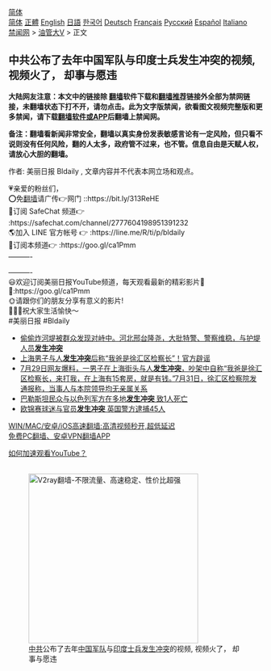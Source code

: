  <!-- 面包屑导航 --> <div class="breadcrumb"><!-- GTranslate: https://gtranslate.io/ -->  <div class="switcher notranslate">  <div class="selected">  <a href="#" onclick="return false;"> 简体</a>  </div>  <div class="option">  <a href="https://www.bannedbook.org" onclick="doGTranslate('zh-CN|zh-CN');jQuery('div.switcher div.selected a').html(jQuery(this).html());return false;" title="简体中文" class="nturl selected"> 简体</a>  <a href="https://www.bannedbook.org/zh-tw/" onclick="doGTranslate('zh-CN|zh-TW');jQuery('div.switcher div.selected a').html(jQuery(this).html());return false;" title="繁體中文" class="nturl"> 正體</a>  <a href="https://www.bannedbook.org/en/" onclick="doGTranslate('zh-CN|en');jQuery('div.switcher div.selected a').html(jQuery(this).html());return false;" title="English" class="nturl"> English</a>  <a href="https://www.bannedbook.org/ja/" onclick="doGTranslate('zh-CN|ja');jQuery('div.switcher div.selected a').html(jQuery(this).html());return false;" title="日本語" class="nturl"> 日語</a>  <a href="https://www.bannedbook.org/ko/" onclick="doGTranslate('zh-CN|ko');jQuery('div.switcher div.selected a').html(jQuery(this).html());return false;" title="한국어" class="nturl"> 한국어</a>  <a href="https://www.bannedbook.org/de/" onclick="doGTranslate('zh-CN|de');jQuery('div.switcher div.selected a').html(jQuery(this).html());return false;" title="Deutsch" class="nturl"> Deutsch</a>  <a href="https://www.bannedbook.org/fr/" onclick="doGTranslate('zh-CN|fr');jQuery('div.switcher div.selected a').html(jQuery(this).html());return false;" title="Français" class="nturl"> Français</a>  <a href="https://www.bannedbook.org/ru/" onclick="doGTranslate('zh-CN|ru');jQuery('div.switcher div.selected a').html(jQuery(this).html());return false;" title="Русский" class="nturl"> Русский</a>  <a href="https://www.bannedbook.org/es/" onclick="doGTranslate('zh-CN|es');jQuery('div.switcher div.selected a').html(jQuery(this).html());return false;" title="Español" class="nturl"> Español</a>  <a href="https://www.bannedbook.org/it/" onclick="doGTranslate('zh-CN|it');jQuery('div.switcher div.selected a').html(jQuery(this).html());return false;" title="Italiano" class="nturl"> Italiano</a>  </div>  </div>      <div class='breadcrumb-sub'><!-- Breadcrumb NavXT 6.3.0 --> <a href="https://www.bannedbook.org/" class="home">禁闻网</a> &gt; <a href="https://www.bannedbook.org/bnews/sohnews/" class="category">油管大V</a> &gt; 正文</div></div><h2>中共公布了去年中国军队与印度士兵发生冲突的视频, 视频火了， 却事与愿违</h2> <p class="notice"><b>大陆网友注意：本文中的链接除 <a href="https://github.com/bannedbook/fanqiang" >翻墙</a>软件下载和<a href="https://github.com/killgcd/justmysocks/blob/master/README.md">翻墙推荐</a>链接外全部为禁网链接，未翻墙状态下打不开，请勿点击。此为文字版禁闻，欲看图文视频完整版和更多禁闻，请下载<a href="https://github.com/bannedbook/fanqiang">翻墙软件或APP</a>后翻墙上禁闻网。</p><p>备注：翻墙看新闻非常安全，翻墙以真实身份发表敏感言论有一定风险，但只看不说则没有任何风险，翻的人太多，政府管不过来，也不管。信息自由是天赋人权，请放心大胆的翻墙。</b></p>  <div class="entry"> <p>作者: 美丽日报 Bldaily , 文章内容并不代表本网立场和观点。</p> <figure></figure> <p>💗亲爱的粉丝们，<br /> ⭕️免<a href="https://www.bannedbook.org/bnews/tag/%e7%bf%bb%e5%a2%99/" class="st_tag internal_tag" rel="tag" title="标签 翻墙 下的日志">翻墙</a>请广传👉网门 ::https://bit.ly/313ReHE<br /> 🎁订阅 SafeChat 频道👉 :https://safechat.com/channel/2777604198951391232<br /> 🌎加入 LINE 官方帐号 👉 :https://line.me/R/ti/p/bldaily<br /> 🙏订阅本频道👉 :https://goo.gl/ca1Pmm<br /> &#8212;&#8212;&#8212;-</p>  <p>&#8212;&#8212;&#8212;-<br /> 😃欢迎订阅美丽日报YouTube频道，每天观看最新的精彩影片👏👏:https://goo.gl/ca1Pmm<br /> 🌞请跟你们的朋友分享有意义的影片!<br /> 🙏🙌👏祝大家生活愉快～<br /> #美丽日报 #Bldaily</p> <ul class='op-related-articles' title='相关阅读'> <li><a href='https://www.bannedbook.org/bnews/bannedvideo/20210803/1599418.html' target='_blank'>偷偷炸河堤被群众发现对峙中。河北邢台隆尧，大批特警、警察维稳，与护堤人员<b>发生冲突</b></a></li> <li><a href='https://www.bannedbook.org/bnews/baitai/20210731/1597680.html' target='_blank'>上海男子与人<b>发生冲突</b>后称“我爸是徐汇区检察长”！官方辟谣</a></li> <li><a href='https://www.bannedbook.org/bnews/bannedvideo/20210731/1597663.html' target='_blank'>7月29日网友爆料，一男子在上海街头与人<b>发生冲突</b>，吵架中自称“我爸是徐汇区检察长，来打我，在上海有15套房，就是有钱。”7月31日，徐汇区检察院发通报称，当事人与本院领导均无亲属关系</a></li> <li><a href='https://www.bannedbook.org/bnews/baitai/20210728/1595602.html' target='_blank'>巴勒斯坦民众与以色列军方在多地<b>发生冲突</b> 致1人死亡</a></li> <li><a href='https://www.bannedbook.org/bnews/baitai/20210712/1585639.html' target='_blank'>欧锦赛球迷与官员<b>发生冲突</b> 英国警方逮捕45人</a></li> </ul> <p class="texttj"> <a href="https://github.com/bannedbook/fanqiang/wiki/V2ray%E6%9C%BA%E5%9C%BA" target="_blank">WIN/MAC/安卓/iOS高速翻墙:高清视频秒开,超低延迟</a><br/> <a href="https://github.com/bannedbook/fanqiang/wiki/%E7%A6%81%E9%97%BB%E7%BD%91%E5%AE%89%E5%8D%93%E7%BF%BB%E5%A2%99%E6%96%B0%E9%97%BBAPP" target="_blank">免费PC翻墙、安卓VPN翻墙APP</a></p> <p><a href='https://www.bannedbook.org/bnews/topimagenews/20180409/925596.html' target='_blank'>如何加速观看YouTube？ </a></p> <figure class='op-interactive'><br/><a href="https://github.com/bannedbook/fanqiang/wiki/V2ray%E6%9C%BA%E5%9C%BA"><img src="https://raw.githubusercontent.com/bannedbook/fanqiang/master/v2ss/images/v2free.jpg" width="336" alt="V2ray翻墙-不限流量、高速稳定、性价比超强"></a><br/><figcaption><a href="https://www.bannedbook.org/bnews/tag/%e4%b8%ad%e5%85%b1/" class="st_tag internal_tag" rel="tag" title="标签 中共 下的日志">中共</a>公布了去年<span class='wp_keywordlink_affiliate'><a href="https://www.bannedbook.org/" title="中国" target="_blank">中国</a></span><a href="https://www.bannedbook.org/bnews/tag/%E5%86%9B%E9%98%9F/" class="st_tag internal_tag" rel="tag" title="标签 军队 下的日志">军队</a>与<a href="https://www.bannedbook.org/bnews/tag/%e5%8d%b0%e5%ba%a6/" class="st_tag internal_tag" rel="tag" title="标签 印度 下的日志">印度</a><a href="https://www.bannedbook.org/bnews/tag/%E5%A3%AB%E5%85%B5/" class="st_tag internal_tag" rel="tag" title="标签 士兵 下的日志">士兵</a><a href="https://www.bannedbook.org/bnews/tag/%E5%8F%91%E7%94%9F%E5%86%B2%E7%AA%81/" class="st_tag internal_tag" rel="tag" title="标签 发生冲突 下的日志">发生冲突</a>的视频, 视频火了， 却事与愿违</figcaption></figure> </p> <a name='sharetosocial'></a>  <div style="margin-bottom:5px;padding-bottom:5px;clear:both"> <div id="archive-pix-1" class="banner-ads"> <!-- AuctionX Display platform tag START --> <div id="26318x728x90x621x_ADSLOT2" clicktrack="%%CLICK_URL_ESC%%"></div> <!-- AuctionX Display platform tag END --> </div> <div id="archive-pix-2" class="banner-ads"> <!-- AuctionX Display platform tag START --> <div id="26315x300x250x621x_ADSLOT2" clicktrack="%%CLICK_URL_ESC%%"></div> <!-- AuctionX Display platform tag END --> </div> </div>  <div id="archive-pix-1" class="banner-ads"> <!-- AuctionX Display platform tag START --> <div id="26318x728x90x621x_ADSLOT3" clicktrack="%%CLICK_URL_ESC%%"></div> <!-- AuctionX Display platform tag END --> </div> </div><!--END ENTRY--> 
